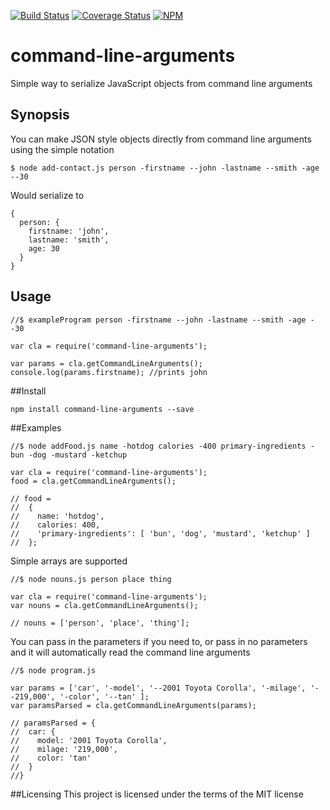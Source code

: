 [![Build Status](https://travis-ci.org/BenjaminLykins/command-line-arguments.svg?branch=master)](https://travis-ci.org/BenjaminLykins/command-line-arguments)
[![Coverage Status](https://coveralls.io/repos/github/BenjaminLykins/command-line-arguments/badge.svg?branch=master)](https://coveralls.io/github/BenjaminLykins/command-line-arguments?branch=master)
[![NPM](https://nodei.co/npm/command-line-arguments.png?mini=true)](https://npmjs.org/package/command-line-arguments)
# command-line-arguments
Simple way to serialize JavaScript objects from command line arguments

## Synopsis
You can make JSON style objects directly from command line arguments using the simple notation
```
$ node add-contact.js person -firstname --john -lastname --smith -age --30
```
Would serialize to
```
{
  person: {
    firstname: 'john',
    lastname: 'smith',
    age: 30
  }
}
```
## Usage
```
//$ exampleProgram person -firstname --john -lastname --smith -age --30

var cla = require('command-line-arguments');

var params = cla.getCommandLineArguments();
console.log(params.firstname); //prints john

```

##Install
```
npm install command-line-arguments --save
```

##Examples
```
//$ node addFood.js name -hotdog calories -400 primary-ingredients -bun -dog -mustard -ketchup

var cla = require('command-line-arguments');
food = cla.getCommandLineArguments();

// food =
//  {
//    name: 'hotdog',
//    calories: 400,
//    'primary-ingredients': [ 'bun', 'dog', 'mustard', 'ketchup' ]
//  };
```

Simple arrays are supported
```
//$ node nouns.js person place thing

var cla = require('command-line-arguments');
var nouns = cla.getCommandLineArguments();

// nouns = ['person', 'place', 'thing'];
```

You can pass in the parameters if you need to, or pass in no parameters and it will automatically read the command line arguments
```
//$ node program.js

var params = ['car', '-model', '--2001 Toyota Corolla', '-milage', '--219,000', '-color', '--tan' ];
var paramsParsed = cla.getCommandLineArguments(params);

// paramsParsed = {
//  car: {
//    model: '2001 Toyota Corolla',
//    milage: '219,000',
//    color: 'tan'
//  }
//}
```

##Licensing
This project is licensed under the terms of the MIT license
